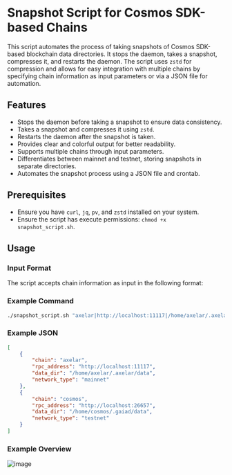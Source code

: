 # Snapshot Script for Cosmos SDK-based Chains

This script automates the process of taking snapshots of Cosmos SDK-based blockchain data directories. It stops the daemon, takes a snapshot, compresses it, and restarts the daemon. The script uses `zstd` for compression and allows for easy integration with multiple chains by specifying chain information as input parameters or via a JSON file for automation.

## Features
- Stops the daemon before taking a snapshot to ensure data consistency.
- Takes a snapshot and compresses it using `zstd`.
- Restarts the daemon after the snapshot is taken.
- Provides clear and colorful output for better readability.
- Supports multiple chains through input parameters.
- Differentiates between mainnet and testnet, storing snapshots in separate directories.
- Automates the snapshot process using a JSON file and crontab.

## Prerequisites
- Ensure you have `curl`, `jq`, `pv`, and `zstd` installed on your system.
- Ensure the script has execute permissions: `chmod +x snapshot_script.sh`.

## Usage

### Input Format
The script accepts chain information as input in the following format:

### Example Command
```bash
./snapshot_script.sh "axelar|http://localhost:11117|/home/axelar/.axelar/data|mainnet"
```

### Example JSON 
```json
[
    {
        "chain": "axelar",
        "rpc_address": "http://localhost:11117",
        "data_dir": "/home/axelar/.axelar/data",
        "network_type": "mainnet"
    },
    {
        "chain": "cosmos",
        "rpc_address": "http://localhost:26657",
        "data_dir": "/home/cosmos/.gaiad/data",
        "network_type": "testnet"
    }
]
```
### Example Overview

![image](https://github.com/hoodrunio/infra/assets/71728280/0538d9d8-7ba2-4847-a73e-f17e2f0a23c5)
